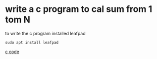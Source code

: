 # write a c program to cal sum from 1 tom N
  to write the c program installed leafpad 
  ```
  sudo apt install leafpad
  ```
[c code](sum1toN.c)

  
